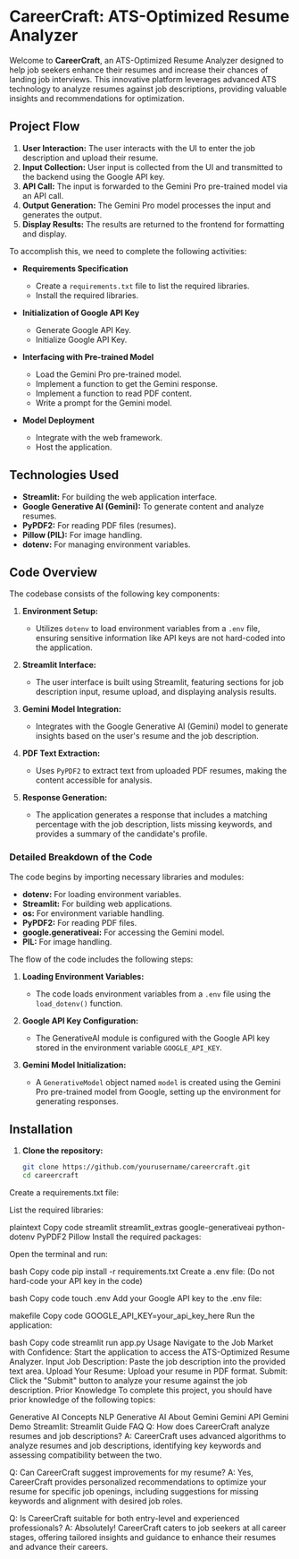 # CareerCraft: ATS-Optimized Resume Analyzer

Welcome to **CareerCraft**, an ATS-Optimized Resume Analyzer designed to help job seekers enhance their resumes and increase their chances of landing job interviews. This innovative platform leverages advanced ATS technology to analyze resumes against job descriptions, providing valuable insights and recommendations for optimization.

## Project Flow

1. **User Interaction:** The user interacts with the UI to enter the job description and upload their resume.
2. **Input Collection:** User input is collected from the UI and transmitted to the backend using the Google API key.
3. **API Call:** The input is forwarded to the Gemini Pro pre-trained model via an API call.
4. **Output Generation:** The Gemini Pro model processes the input and generates the output.
5. **Display Results:** The results are returned to the frontend for formatting and display.

To accomplish this, we need to complete the following activities:

- **Requirements Specification**
  - Create a `requirements.txt` file to list the required libraries.
  - Install the required libraries.

- **Initialization of Google API Key**
  - Generate Google API Key.
  - Initialize Google API Key.

- **Interfacing with Pre-trained Model**
  - Load the Gemini Pro pre-trained model.
  - Implement a function to get the Gemini response.
  - Implement a function to read PDF content.
  - Write a prompt for the Gemini model.

- **Model Deployment**
  - Integrate with the web framework.
  - Host the application.

## Technologies Used

- **Streamlit:** For building the web application interface.
- **Google Generative AI (Gemini):** To generate content and analyze resumes.
- **PyPDF2:** For reading PDF files (resumes).
- **Pillow (PIL):** For image handling.
- **dotenv:** For managing environment variables.

## Code Overview

The codebase consists of the following key components:

1. **Environment Setup:**
   - Utilizes `dotenv` to load environment variables from a `.env` file, ensuring sensitive information like API keys are not hard-coded into the application.

2. **Streamlit Interface:**
   - The user interface is built using Streamlit, featuring sections for job description input, resume upload, and displaying analysis results.

3. **Gemini Model Integration:**
   - Integrates with the Google Generative AI (Gemini) model to generate insights based on the user's resume and the job description.

4. **PDF Text Extraction:**
   - Uses `PyPDF2` to extract text from uploaded PDF resumes, making the content accessible for analysis.

5. **Response Generation:**
   - The application generates a response that includes a matching percentage with the job description, lists missing keywords, and provides a summary of the candidate's profile.

### Detailed Breakdown of the Code

The code begins by importing necessary libraries and modules:

- **dotenv:** For loading environment variables.
- **Streamlit:** For building web applications.
- **os:** For environment variable handling.
- **PyPDF2:** For reading PDF files.
- **google.generativeai:** For accessing the Gemini model.
- **PIL:** For image handling.

The flow of the code includes the following steps:

1. **Loading Environment Variables:**
   - The code loads environment variables from a `.env` file using the `load_dotenv()` function.

2. **Google API Key Configuration:**
   - The GenerativeAI module is configured with the Google API key stored in the environment variable `GOOGLE_API_KEY`.

3. **Gemini Model Initialization:**
   - A `GenerativeModel` object named `model` is created using the Gemini Pro pre-trained model from Google, setting up the environment for generating responses.

## Installation

1. **Clone the repository:**

   ```bash
   git clone https://github.com/yourusername/careercraft.git
   cd careercraft
Create a requirements.txt file:

List the required libraries:

plaintext
Copy code
streamlit
streamlit_extras
google-generativeai
python-dotenv
PyPDF2
Pillow
Install the required packages:

Open the terminal and run:

bash
Copy code
pip install -r requirements.txt
Create a .env file: (Do not hard-code your API key in the code)

bash
Copy code
touch .env
Add your Google API key to the .env file:

makefile
Copy code
GOOGLE_API_KEY=your_api_key_here
Run the application:

bash
Copy code
streamlit run app.py
Usage
Navigate to the Job Market with Confidence: Start the application to access the ATS-Optimized Resume Analyzer.
Input Job Description: Paste the job description into the provided text area.
Upload Your Resume: Upload your resume in PDF format.
Submit: Click the "Submit" button to analyze your resume against the job description.
Prior Knowledge
To complete this project, you should have prior knowledge of the following topics:

Generative AI Concepts
NLP
Generative AI
About Gemini
Gemini API
Gemini Demo
Streamlit: Streamlit Guide
FAQ
Q: How does CareerCraft analyze resumes and job descriptions?
A: CareerCraft uses advanced algorithms to analyze resumes and job descriptions, identifying key keywords and assessing compatibility between the two.

Q: Can CareerCraft suggest improvements for my resume?
A: Yes, CareerCraft provides personalized recommendations to optimize your resume for specific job openings, including suggestions for missing keywords and alignment with desired job roles.

Q: Is CareerCraft suitable for both entry-level and experienced professionals?
A: Absolutely! CareerCraft caters to job seekers at all career stages, offering tailored insights and guidance to enhance their resumes and advance their careers.

